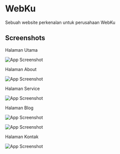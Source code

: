 
# WebKu

Sebuah website perkenalan untuk perusahaan WebKu


## Screenshots

Halaman Utama

![App Screenshot](img/ss1.jpg)

Halaman About

![App Screenshot](img/ss2.jpg)

Halaman Service

![App Screenshot](img/ss3.jpg)

Halaman Blog

![App Screenshot](img/ss4.jpg)

![App Screenshot](img/ss5.jpg)


Halaman Kontak

![App Screenshot](img/ss6.jpg)

